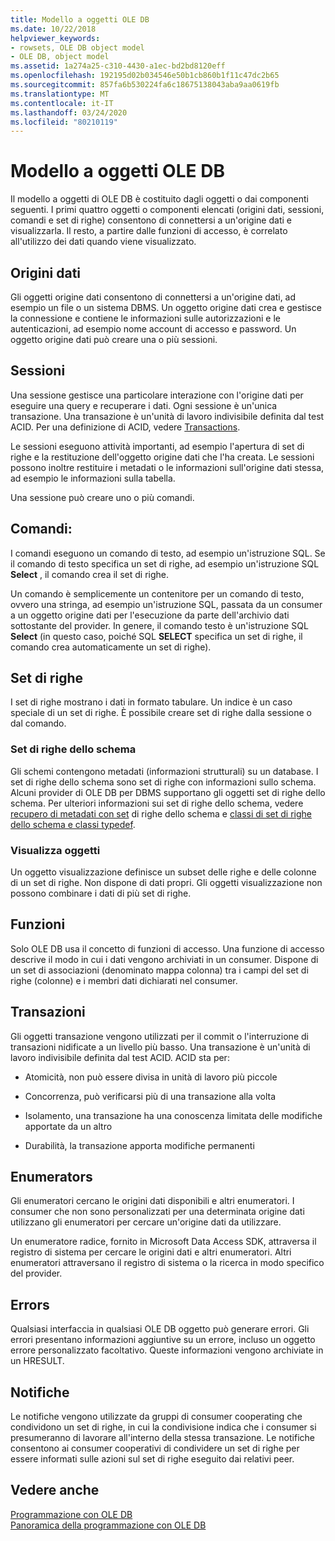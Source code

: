 ```yaml
---
title: Modello a oggetti OLE DB
ms.date: 10/22/2018
helpviewer_keywords:
- rowsets, OLE DB object model
- OLE DB, object model
ms.assetid: 1a274a25-c310-4430-a1ec-bd2bd8120eff
ms.openlocfilehash: 192195d02b034546e50b1cb860b1f11c47dc2b65
ms.sourcegitcommit: 857fa6b530224fa6c18675138043aba9aa0619fb
ms.translationtype: MT
ms.contentlocale: it-IT
ms.lasthandoff: 03/24/2020
ms.locfileid: "80210119"
---
```

# <a name="ole-db-object-model"></a>Modello a oggetti OLE DB

Il modello a oggetti di OLE DB è costituito dagli oggetti o dai componenti seguenti. I primi quattro oggetti o componenti elencati (origini dati, sessioni, comandi e set di righe) consentono di connettersi a un'origine dati e visualizzarla. Il resto, a partire dalle funzioni di accesso, è correlato all'utilizzo dei dati quando viene visualizzato.

## <a name="data-sources"></a>Origini dati

Gli oggetti origine dati consentono di connettersi a un'origine dati, ad esempio un file o un sistema DBMS. Un oggetto origine dati crea e gestisce la connessione e contiene le informazioni sulle autorizzazioni e le autenticazioni, ad esempio nome account di accesso e password. Un oggetto origine dati può creare una o più sessioni.

## <a name="sessions"></a>Sessioni

Una sessione gestisce una particolare interazione con l'origine dati per eseguire una query e recuperare i dati. Ogni sessione è un'unica transazione. Una transazione è un'unità di lavoro indivisibile definita dal test ACID. Per una definizione di ACID, vedere [Transactions](#vcconoledbcomponents_transactions).

Le sessioni eseguono attività importanti, ad esempio l'apertura di set di righe e la restituzione dell'oggetto origine dati che l'ha creata. Le sessioni possono inoltre restituire i metadati o le informazioni sull'origine dati stessa, ad esempio le informazioni sulla tabella.

Una sessione può creare uno o più comandi.

## <a name="commands"></a>Comandi:

I comandi eseguono un comando di testo, ad esempio un'istruzione SQL. Se il comando di testo specifica un set di righe, ad esempio un'istruzione SQL **Select** , il comando crea il set di righe.

Un comando è semplicemente un contenitore per un comando di testo, ovvero una stringa, ad esempio un'istruzione SQL, passata da un consumer a un oggetto origine dati per l'esecuzione da parte dell'archivio dati sottostante del provider. In genere, il comando testo è un'istruzione SQL **Select** (in questo caso, poiché SQL **SELECT** specifica un set di righe, il comando crea automaticamente un set di righe).

## <a name="rowsets"></a>Set di righe

I set di righe mostrano i dati in formato tabulare. Un indice è un caso speciale di un set di righe. È possibile creare set di righe dalla sessione o dal comando.

### <a name="schema-rowsets"></a>Set di righe dello schema

Gli schemi contengono metadati (informazioni strutturali) su un database. I set di righe dello schema sono set di righe con informazioni sullo schema. Alcuni provider di OLE DB per DBMS supportano gli oggetti set di righe dello schema. Per ulteriori informazioni sui set di righe dello schema, vedere [recupero di metadati con set](../../data/oledb/obtaining-metadata-with-schema-rowsets.md) di righe dello schema e [classi di set di righe dello schema e classi typedef](../../data/oledb/schema-rowset-classes-and-typedef-classes.md).

### <a name="view-objects"></a>Visualizza oggetti

Un oggetto visualizzazione definisce un subset delle righe e delle colonne di un set di righe. Non dispone di dati propri. Gli oggetti visualizzazione non possono combinare i dati di più set di righe.

## <a name="accessors"></a>Funzioni

Solo OLE DB usa il concetto di funzioni di accesso. Una funzione di accesso descrive il modo in cui i dati vengono archiviati in un consumer. Dispone di un set di associazioni (denominato mappa colonna) tra i campi del set di righe (colonne) e i membri dati dichiarati nel consumer.

##  <a name="transactions"></a><a name="vcconoledbcomponents_transactions"></a> Transazioni

Gli oggetti transazione vengono utilizzati per il commit o l'interruzione di transazioni nidificate a un livello più basso. Una transazione è un'unità di lavoro indivisibile definita dal test ACID. ACID sta per:

- Atomicità, non può essere divisa in unità di lavoro più piccole

- Concorrenza, può verificarsi più di una transazione alla volta

- Isolamento, una transazione ha una conoscenza limitata delle modifiche apportate da un altro

- Durabilità, la transazione apporta modifiche permanenti

## <a name="enumerators"></a>Enumerators

Gli enumeratori cercano le origini dati disponibili e altri enumeratori. I consumer che non sono personalizzati per una determinata origine dati utilizzano gli enumeratori per cercare un'origine dati da utilizzare.

Un enumeratore radice, fornito in Microsoft Data Access SDK, attraversa il registro di sistema per cercare le origini dati e altri enumeratori. Altri enumeratori attraversano il registro di sistema o la ricerca in modo specifico del provider.

## <a name="errors"></a>Errors

Qualsiasi interfaccia in qualsiasi OLE DB oggetto può generare errori. Gli errori presentano informazioni aggiuntive su un errore, incluso un oggetto errore personalizzato facoltativo. Queste informazioni vengono archiviate in un HRESULT.

## <a name="notifications"></a>Notifiche

Le notifiche vengono utilizzate da gruppi di consumer cooperating che condividono un set di righe, in cui la condivisione indica che i consumer si presumeranno di lavorare all'interno della stessa transazione. Le notifiche consentono ai consumer cooperativi di condividere un set di righe per essere informati sulle azioni sul set di righe eseguito dai relativi peer.

## <a name="see-also"></a>Vedere anche

[Programmazione con OLE DB](../../data/oledb/ole-db-programming.md)<br/>
[Panoramica della programmazione con OLE DB](../../data/oledb/ole-db-programming-overview.md)
